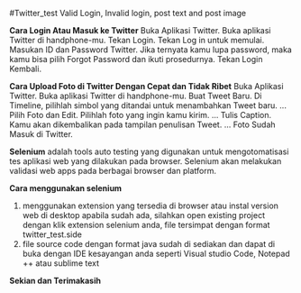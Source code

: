 #Twitter_test
Valid Login, Invalid login, post text and post image

**Cara Login Atau Masuk ke Twitter**
Buka Aplikasi Twitter. Buka aplikasi Twitter di handphone-mu.
Tekan Login. Tekan Log in untuk memulai.
Masukan ID dan Password Twitter. Jika ternyata kamu lupa password, maka kamu bisa pilih Forgot Password dan ikuti prosedurnya.
Tekan Login Kembali.

**Cara Upload Foto di Twitter Dengan Cepat dan Tidak Ribet**
Buka Aplikasi Twitter. Buka aplikasi Twitter di handphone-mu.
Buat Tweet Baru. Di Timeline, pilihlah simbol yang ditandai untuk menambahkan Tweet baru. ...
Pilih Foto dan Edit. Pilihlah foto yang ingin kamu kirim. ...
Tulis Caption. Kamu akan dikembalikan pada tampilan penulisan Tweet. ...
Foto Sudah Masuk di Twitter.

**Selenium**
adalah tools auto testing yang digunakan untuk mengotomatisasi tes aplikasi web yang dilakukan pada browser. Selenium akan melakukan validasi web apps pada berbagai browser dan platform.

**Cara menggunakan selenium**
1. menggunakan extension yang tersedia di browser atau instal version web di desktop 
apabila sudah ada, silahkan open existing project dengan klik extension selenium anda,
file tersimpat dengan format twitter_test.side
2. file source code dengan format java sudah di sediakan dan dapat di buka dengan IDE kesayangan anda
seperti Visual studio Code, Notepad ++ atau sublime text 

**Sekian dan Terimakasih**

